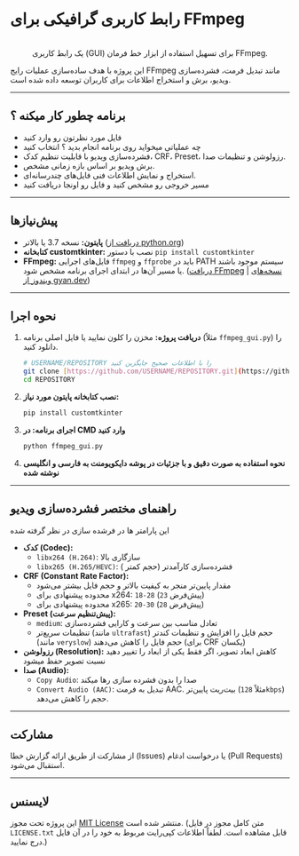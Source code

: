 # رابط کاربری گرافیکی برای FFmpeg

<p align="center">
  <br/>
  یک رابط کاربری (GUI) برای تسهیل استفاده از ابزار خط فرمان FFmpeg.
</p>

این پروژه با هدف ساده‌سازی عملیات رایج FFmpeg مانند تبدیل فرمت، فشرده‌سازی ویدیو، برش و استخراج اطلاعات برای کاربران توسعه داده شده است.

-----

##  برنامه چطور کار میکنه ؟

* فایل مورد نظرتون رو وارد کنید
* چه عملیاتی میخواید روی برنامه انجام بدید ؟ انتخاب کنید
* فشرده‌سازی ویدیو با قابلیت تنظیم کدک، CRF، Preset، رزولوشن و تنظیمات صدا.
* برش ویدیو بر اساس بازه زمانی مشخص.
* استخراج و نمایش اطلاعات فنی فایل‌های چندرسانه‌ای.
* مسیر خروجی رو مشخص کنید و فایل رو اونجا دریافت کنید

-----

## پیش‌نیازها

* **پایتون:** نسخه 3.7 یا بالاتر ([دریافت از python.org](https://www.python.org/downloads/))
* **کتابخانه customtkinter:** نصب با دستور `pip install customtkinter`
* **FFmpeg:** فایل‌های اجرایی `ffmpeg` و `ffprobe` باید در PATH سیستم موجود باشند یا مسیر آن‌ها در ابتدای اجرای برنامه مشخص شود. ([دریافت FFmpeg](https://ffmpeg.org/download.html) | [نسخه‌های ویندوز از gyan.dev](https://gyan.dev/ffmpeg/builds/))

-----

## نحوه اجرا

1.  **دریافت پروژه:**
    مخزن را کلون نمایید یا فایل اصلی برنامه (مثلاً `ffmpeg_gui.py`) را دانلود کنید.
    ```bash
    # USERNAME/REPOSITORY را با اطلاعات صحیح جایگزین کنید
    git clone [https://github.com/USERNAME/REPOSITORY.git](https://github.com/USERNAME/REPOSITORY.git)
    cd REPOSITORY
    ```
2.  **نصب کتابخانه پایتون مورد نیاز:**
    ```bash
    pip install customtkinter
    ```
3.  **اجرای برنامه: در CMD وارد کنید**
    ```bash
    python ffmpeg_gui.py
    ```
4.  **نحوه استفاده به صورت دقیق و با جزئیات در پوشه دایکویومنت به فارسی و انگلیسی نوشته شده**

-----

## راهنمای مختصر فشرده‌سازی ویدیو

این پارامتر ها در فرشده سازی در نظر گرفته شده 

* **کدک (Codec):**
    * `libx264 (H.264)`: سازگاری بالا
    * `libx265 (H.265/HEVC)`: فشرده‌سازی کارآمدتر (حجم کمتر )
* **CRF (Constant Rate Factor):**
    * مقدار پایین‌تر منجر به کیفیت بالاتر و حجم فایل بیشتر می‌شود
    * محدوده پیشنهادی برای x264: `18-28` (پیش‌فرض `23`)
    * محدوده پیشنهادی برای x265: `20-30` (پیش‌فرض `28`)
* **Preset (پیش‌تنظیم سرعت):**
    * `medium`: تعادل مناسب بین سرعت و کارایی فشرده‌سازی
    * تنظیمات سریع‌تر (مانند `ultrafast`) حجم فایل را افزایش و تنظیمات کندتر (مانند `veryslow`) حجم فایل را کاهش می‌دهند (برای CRF یکسان)
* **رزولوشن (Resolution):** کاهش ابعاد تصویر، اگر فقط یکی از ابعاد را تغییر دهید نسبت تصویر حفظ میشود
* **صدا (Audio):**
    * `Copy Audio`: صدا را بدون فشرده سازی رها میکند
    * `Convert Audio (AAC)`: تبدیل به فرمت AAC. بیت‌ریت پایین‌تر (مثلاً `128kbps`) حجم را کاهش می‌دهد.


-----

## مشارکت

از مشارکت از طریق ارائه گزارش خطا (Issues) یا درخواست ادغام (Pull Requests) استقبال می‌شود.

-----

## لایسنس

این پروژه تحت مجوز [MIT License](LICENSE.txt) منتشر شده است.
(متن کامل مجوز در فایل `LICENSE.txt` قابل مشاهده است. لطفاً اطلاعات کپی‌رایت مربوط به خود را در آن فایل درج نمایید.)